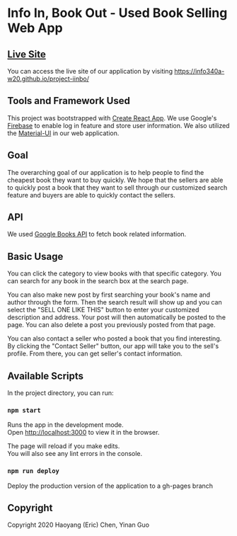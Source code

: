 # Info In, Book Out - Used Book Selling Web App
## [Live Site](https://info340a-w20.github.io/project-iinbo/)
You can access the live site of our application by visiting https://info340a-w20.github.io/project-iinbo/

## Tools and Framework Used
This project was bootstrapped with [Create React App](https://github.com/facebook/create-react-app). We use Google's [Firebase](https://firebase.google.com/) to enable log in feature and store user information. We also utilized the [Material-UI](https://material-ui.com/) in our web application.

## Goal
The overarching goal of our application is to help people to find the cheapest book they want to buy quickly. We hope that the sellers are able to quickly post a book that they want to sell through our customized search feature and buyers are able to quickly contact the sellers.

## API
We used [Google Books API](https://developers.google.com/books/docs/v1/reference/bookshelves) to fetch book related information.

## Basic Usage
You can click the category to view books with that specific category. You can search for any book in the search box at the search page. 

You can also make new post by first searching your book's name and author through the form. Then the search result will show up and you can select the "SELL ONE LIKE THIS" button to enter your customized description and address. Your post will then automatically be posted to the page. You can also delete a post you previously posted from that page.

You can also contact a seller who posted a book that you find interesting. By clicking the "Contact Seller" button, our app will take you to the sell's profile. From there, you can get seller's contact information.

## Available Scripts

In the project directory, you can run:

### `npm start`

Runs the app in the development mode.<br />
Open [http://localhost:3000](http://localhost:3000) to view it in the browser.

The page will reload if you make edits.<br />
You will also see any lint errors in the console.

### `npm run deploy`
 Deploy the production version of the application to a gh-pages branch

 ## Copyright
 Copyright 2020 Haoyang (Eric) Chen, Yinan Guo